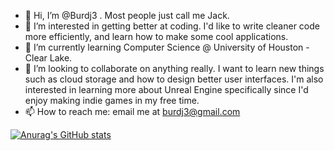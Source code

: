 - 👋 Hi, I’m @Burdj3 . Most people just call me Jack.
- 👀 I’m interested in getting better at coding. I'd like to write cleaner code more efficiently, and learn how to make some cool applications.
- 🌱 I’m currently learning Computer Science @ University of Houston - Clear Lake.
- 💞️ I’m looking to collaborate on anything really. I want to learn new things such as cloud storage and how to design better user interfaces. I'm also interested in learning more about Unreal Engine specifically since I'd enjoy making indie games in my free time.
- 📫 How to reach me: email me at burdj3@gmail.com

[![Anurag's GitHub stats](https://github-readme-stats.vercel.app/api?username=Burdj3)](https://github.com/anuraghazra/github-readme-stats)

<!---
Burdj3/Burdj3 is a ✨ special ✨ repository because its `README.md` (this file) appears on your GitHub profile.
You can click the Preview link to take a look at your changes.
--->
